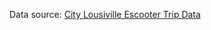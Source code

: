 Data source: [City Lousiville Escooter Trip Data](https://www.kaggle.com/datasets/busielmorley/city-lousiville-escooter-trip-data)
